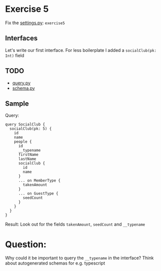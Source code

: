 # Exercise 5

Fix the [settings.py](https://github.com/Speedy1991/strawberry-workshop/blob/main/strawberry_workshop/settings.py#L4): `exercise5`

## Interfaces

Let's write our first interface. For less boilerplate I added a `socialClub(pk: Int)` field

## TODO

- [query.py](https://github.com/Speedy1991/strawberry-workshop/blob/main/exercise5/schema/types.py)
- [schema.py](https://github.com/Speedy1991/strawberry-workshop/blob/main/exercise5/schema/schema.py)


## Sample

Query:
```
query SocialClub {
  socialClub(pk: 5) {
    id
    name
    people {
      id
      __typename
      firstName
      lastName
      socialClub {
        id
        name
      }
      ... on MemberType {
        takenAmount
      }
      ... on GuestType {
        seedCount
      }
    }
  }
}
```

Result:
Look out for the fields `takenAmount`,  `seedCount` and `__typename` 

# Question:
Why could it be important to query the `__typename` in the interface? Think about autogenerated schemas for e.g. typescript
